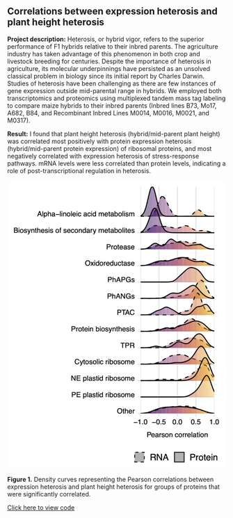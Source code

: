 ## Correlations between expression heterosis and plant height heterosis

**Project description:** Heterosis, or hybrid vigor, refers to the superior performance of F1 hybrids relative to their inbred parents. The agriculture industry has taken advantage of this phenomenon in both crop and livestock breeding for centuries. Despite the importance of heterosis in agriculture, its molecular underpinnings have persisted as an unsolved classical problem in biology since its initial report by Charles Darwin. Studies of heterosis have been challenging as there are few instances of gene expression outside mid-parental range in hybrids. We employed both transcriptomics and proteomics using multiplexed tandem mass tag labeling to compare maize hybrids to their inbred parents (Inbred lines B73, Mo17, A682, B84, and Recombinant Inbred Lines M0014, M0016, M0021, and M0317).

**Result:** I found that plant height heterosis (hybrid/mid-parent plant height) was correlated most positively with protein expression heterosis (hybrid/mid-parent protein expression) of ribosomal proteins, and most negatively correlated with expression heterosis of stress-response pathways. mRNA levels were less correlated than protein levels, indicating a role of post-transcriptional regulation in heterosis.

<img src="images/correlations.jpg?raw=true"/>

**Figure 1.** Density curves representing the Pearson correlations between expression heterosis and plant height heterosis for groups of proteins that were significantly correlated.

[Click here to view code](https://github.com/devonbirdseye/HeterosisManuscript/blob/master/DataAnalyses.Rmd)

